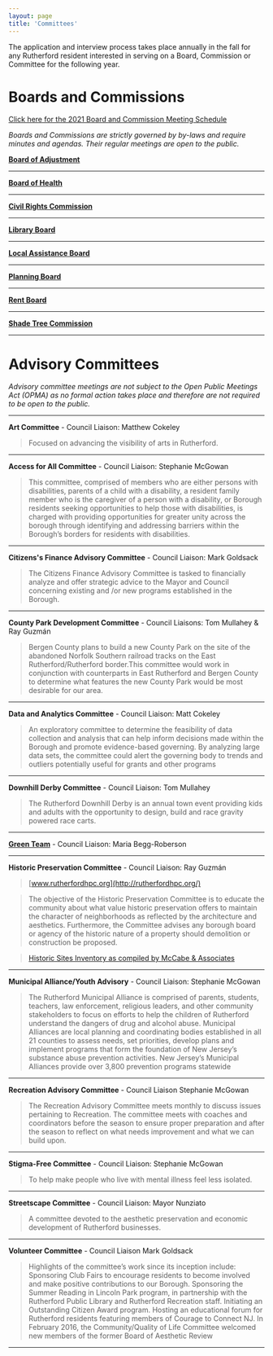 ```yaml
---
layout: page
title: 'Committees'
---
```


<div class="committee-list" markdown=1>

The application and interview process takes place annually in the fall for any Rutherford resident interested in serving on a Board, Commission or Committee for the following year.  

# Boards and Commissions

[Click here for the 2021 Board and Commission Meeting Schedule](https://storage.googleapis.com/static.rutherford-nj.com/committees/DOC680.pdf)

*Boards and Commissions are strictly governed by by-laws and require minutes and agendas. Their regular meetings are open to the public.* 


[**Board of Adjustment**](board-of-adjustment/) 

---

[**Board of Health**](board-of-health/)

---

[**Civil Rights Commission**](civil-rights-commission/)

---

[**Library Board**](library-board/)

---

[**Local Assistance Board**](local-assistance-board/)

---

[**Planning Board**](planning-board/)

---

[**Rent Board**](rent-board/)

---

[**Shade Tree Commission**](shade-tree-commission/)

---

# Advisory Committees

*Advisory committee meetings are not subject to the Open Public Meetings Act (OPMA) as no formal action takes place and therefore are not required to be open to the public.*   

---

**Art Committee** - Council Liaison: Matthew Cokeley

> Focused on advancing the visibility of arts in Rutherford.

---

**Access for All Committee** - Council Liaison: Stephanie McGowan

> This committee, comprised of members who are either persons with disabilities, parents of a child with a disability, a resident family member who is the caregiver of a person with a disability, or Borough residents seeking opportunities to help those with disabilities, is charged with providing opportunities for greater unity across the borough through identifying and addressing barriers within the Borough’s borders for residents with disabilities.

---

**Citizens's Finance Advisory Committee** - Council Liaison: Mark Goldsack

> The Citizens Finance Advisory Committee is tasked to financially analyze and offer strategic advice to the Mayor and Council concerning existing and /or new programs established in the Borough.

---

**County Park Development Committee** - Council Liaisons: Tom Mullahey & Ray Guzmán

> Bergen County plans to build a new County Park on the site of the abandoned Norfolk Southern railroad tracks on the East Rutherford/Rutherford border.This committee would work in conjunction with counterparts in East Rutherford and Bergen County to determine what features the new County Park would be most desirable for our area.

---

**Data and Analytics Committee** - Council Liaison: Matt Cokeley

> An exploratory committee to determine the feasibility of data collection and analysis that can help inform decisions made within the Borough and promote evidence-based governing. By analyzing large data sets, the committee could alert the governing body to trends and outliers potentially useful for grants and other programs

---

**Downhill Derby Committee** - Council Liaison: Tom Mullahey

> The Rutherford Downhill Derby is an annual town event providing kids and adults with the opportunity to design, build and race gravity powered race carts.

---

[**Green Team**](green-team/) - Council Liaison: Maria Begg-Roberson

---

**Historic Preservation Committee** - Council Liaison: Ray Guzmán

> [www.rutherfordhpc.org](http://rutherfordhpc.org/)

> The objective of the Historic Preservation Committee is to educate the community about what value historic preservation offers to maintain the character of neighborhoods as reflected by the architecture and aesthetics. Furthermore, the Committee advises any borough board or agency of the historic nature of a property should demolition or construction be proposed.

> [Historic Sites Inventory as compiled by McCabe & Associates](http://www.rutherfordhpc.org/historic-sites-inventory)

---

**Municipal Alliance/Youth Advisory** - Council Liaison: Stephanie McGowan

> The Rutherford Municipal Alliance is comprised of parents, students, teachers, law enforcement, religious leaders, and other community stakeholders to focus on efforts to help the children of Rutherford understand the dangers of drug and alcohol abuse.
Municipal Alliances are local planning and coordinating bodies established in all 21 counties to assess needs, set priorities, develop plans and implement programs that form the foundation of New Jersey’s substance abuse prevention activities. New Jersey’s Municipal Alliances provide over 3,800 prevention programs statewide

---

**Recreation Advisory Committee** - Council Liaison Stephanie McGowan

> The Recreation Advisory Committee meets monthly to discuss issues pertaining to Recreation.  The committee meets with coaches and coordinators before the season to ensure proper preparation and after the season to reflect on what needs improvement and what we can build upon.

---

**Stigma-Free Committee** - Council Liaison: Stephanie McGowan

> To help make people who live with mental illness feel less isolated.

---

**Streetscape Committee** - Council Liaison: Mayor Nunziato

> A committee devoted to the aesthetic preservation and economic development of Rutherford businesses.

---

**Volunteer Committee** - Council Liaison Mark Goldsack

> Highlights of the committee’s work since its inception include: Sponsoring Club Fairs to encourage residents to become involved and make positive contributions to our Borough. Sponsoring the Summer Reading in Lincoln Park program, in partnership with the Rutherford Public Library and Rutherford Recreation staff. Initiating an Outstanding Citizen Award program. Hosting an educational forum for Rutherford residents featuring members of Courage to Connect NJ. In February 2016, the Community/Quality of Life Committee welcomed new members of the former Board of Aesthetic Review

---



</div>
